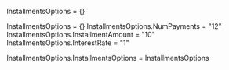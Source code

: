 InstallmentsOptions = {}


InstallmentsOptions = {}
InstallmentsOptions.NumPayments = "12"
InstallmentsOptions.InstallmentAmount = "10"
InstallmentsOptions.InterestRate = "1"

InstallmentsOptions.InstallmentsOptions = InstallmentsOptions
